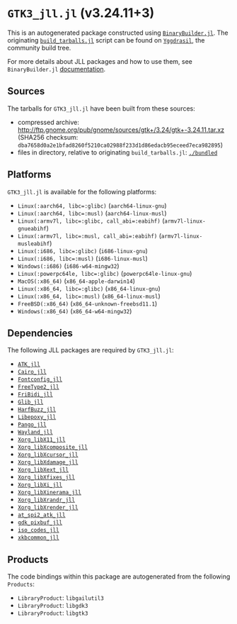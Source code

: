 # `GTK3_jll.jl` (v3.24.11+3)

This is an autogenerated package constructed using [`BinaryBuilder.jl`](https://github.com/JuliaPackaging/BinaryBuilder.jl). The originating [`build_tarballs.jl`](https://github.com/JuliaPackaging/Yggdrasil/blob/a3f611309d0af993dcfa88ed3ca9f4768d425474/G/GTK3/build_tarballs.jl) script can be found on [`Yggdrasil`](https://github.com/JuliaPackaging/Yggdrasil/), the community build tree.

For more details about JLL packages and how to use them, see `BinaryBuilder.jl` [documentation](https://juliapackaging.github.io/BinaryBuilder.jl/dev/jll/).

## Sources

The tarballs for `GTK3_jll.jl` have been built from these sources:

* compressed archive: http://ftp.gnome.org/pub/gnome/sources/gtk+/3.24/gtk+-3.24.11.tar.xz (SHA256 checksum: `dba7658d0a2e1bfad8260f5210ca02988f233d1d86edacb95eceed7eca982895`)
* files in directory, relative to originating `build_tarballs.jl`: [`./bundled`](https://github.com/JuliaPackaging/Yggdrasil/tree/a3f611309d0af993dcfa88ed3ca9f4768d425474/G/GTK3/bundled)

## Platforms

`GTK3_jll.jl` is available for the following platforms:

* `Linux(:aarch64, libc=:glibc)` (`aarch64-linux-gnu`)
* `Linux(:aarch64, libc=:musl)` (`aarch64-linux-musl`)
* `Linux(:armv7l, libc=:glibc, call_abi=:eabihf)` (`armv7l-linux-gnueabihf`)
* `Linux(:armv7l, libc=:musl, call_abi=:eabihf)` (`armv7l-linux-musleabihf`)
* `Linux(:i686, libc=:glibc)` (`i686-linux-gnu`)
* `Linux(:i686, libc=:musl)` (`i686-linux-musl`)
* `Windows(:i686)` (`i686-w64-mingw32`)
* `Linux(:powerpc64le, libc=:glibc)` (`powerpc64le-linux-gnu`)
* `MacOS(:x86_64)` (`x86_64-apple-darwin14`)
* `Linux(:x86_64, libc=:glibc)` (`x86_64-linux-gnu`)
* `Linux(:x86_64, libc=:musl)` (`x86_64-linux-musl`)
* `FreeBSD(:x86_64)` (`x86_64-unknown-freebsd11.1`)
* `Windows(:x86_64)` (`x86_64-w64-mingw32`)

## Dependencies

The following JLL packages are required by `GTK3_jll.jl`:

* [`ATK_jll`](https://github.com/JuliaBinaryWrappers/ATK_jll.jl)
* [`Cairo_jll`](https://github.com/JuliaBinaryWrappers/Cairo_jll.jl)
* [`Fontconfig_jll`](https://github.com/JuliaBinaryWrappers/Fontconfig_jll.jl)
* [`FreeType2_jll`](https://github.com/JuliaBinaryWrappers/FreeType2_jll.jl)
* [`FriBidi_jll`](https://github.com/JuliaBinaryWrappers/FriBidi_jll.jl)
* [`Glib_jll`](https://github.com/JuliaBinaryWrappers/Glib_jll.jl)
* [`HarfBuzz_jll`](https://github.com/JuliaBinaryWrappers/HarfBuzz_jll.jl)
* [`Libepoxy_jll`](https://github.com/JuliaBinaryWrappers/Libepoxy_jll.jl)
* [`Pango_jll`](https://github.com/JuliaBinaryWrappers/Pango_jll.jl)
* [`Wayland_jll`](https://github.com/JuliaBinaryWrappers/Wayland_jll.jl)
* [`Xorg_libX11_jll`](https://github.com/JuliaBinaryWrappers/Xorg_libX11_jll.jl)
* [`Xorg_libXcomposite_jll`](https://github.com/JuliaBinaryWrappers/Xorg_libXcomposite_jll.jl)
* [`Xorg_libXcursor_jll`](https://github.com/JuliaBinaryWrappers/Xorg_libXcursor_jll.jl)
* [`Xorg_libXdamage_jll`](https://github.com/JuliaBinaryWrappers/Xorg_libXdamage_jll.jl)
* [`Xorg_libXext_jll`](https://github.com/JuliaBinaryWrappers/Xorg_libXext_jll.jl)
* [`Xorg_libXfixes_jll`](https://github.com/JuliaBinaryWrappers/Xorg_libXfixes_jll.jl)
* [`Xorg_libXi_jll`](https://github.com/JuliaBinaryWrappers/Xorg_libXi_jll.jl)
* [`Xorg_libXinerama_jll`](https://github.com/JuliaBinaryWrappers/Xorg_libXinerama_jll.jl)
* [`Xorg_libXrandr_jll`](https://github.com/JuliaBinaryWrappers/Xorg_libXrandr_jll.jl)
* [`Xorg_libXrender_jll`](https://github.com/JuliaBinaryWrappers/Xorg_libXrender_jll.jl)
* [`at_spi2_atk_jll`](https://github.com/JuliaBinaryWrappers/at_spi2_atk_jll.jl)
* [`gdk_pixbuf_jll`](https://github.com/JuliaBinaryWrappers/gdk_pixbuf_jll.jl)
* [`iso_codes_jll`](https://github.com/JuliaBinaryWrappers/iso_codes_jll.jl)
* [`xkbcommon_jll`](https://github.com/JuliaBinaryWrappers/xkbcommon_jll.jl)

## Products

The code bindings within this package are autogenerated from the following `Products`:

* `LibraryProduct`: `libgailutil3`
* `LibraryProduct`: `libgdk3`
* `LibraryProduct`: `libgtk3`
